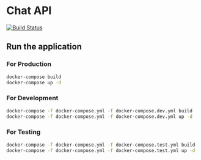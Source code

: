 # Chat API

[![Build Status](https://travis-ci.org/tiagocorreiaalmeida/chat-api.svg?branch=master)](https://travis-ci.org/tiagocorreiaalmeida/chat-api)

## Run the application

### For Production

```bash
docker-compose build
docker-compose up -d
```

### For Development

```bash
docker-compose -f docker-compose.yml -f docker-compose.dev.yml build
docker-compose -f docker-compose.yml -f docker-compose.dev.yml up -d
```

### For Testing

```bash
docker-compose -f docker-compose.yml -f docker-compose.test.yml build
docker-compose -f docker-compose.yml -f docker-compose.test.yml up -d
```
